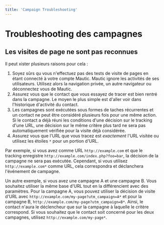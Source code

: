 ```yaml
---
title: 'Campaign Troubleshooting'
---
```


# Troubleshooting des campagnes

## Les visites de page ne sont pas reconnues

Il peut xister plusieurs raisons pour cela :

1. Soyez sûrs qu vous n'effectuez pas des tests de visite de pages en étant connecté à votre compte Mautic. Mautic ignore les activités de ses utilisateurs. Utilisez alors la navigation privée, un autre navigateur ou déconnectez vous de Mautic.
2. Assurez vous que le contact que vous essayez de tracer est bien rentré dans la campagne. Le moyen le plus simple est d'aller voir dans l'historique d'activité du contact.
3. Les campagnes sont exécutées sous formes de taches récurrentes et un contact ne peut être considéré plusieurs fois pour une même action. Si le contact a déjà réuni les conditions d'une décision sur le tracking d'une URL, une décision sur le même critère plus tard ne sera pas automatiquement vérifiée pour la visite déjà considérée.
4. Assurez vous que l'URL que vous tracez est _exactement_ l'URL visitée ou utilisez les étoiles `*` pour un portion d'URL.

Par exemple, si vous avez comme URL `http://example.com` et que le tracking enregistre `http://example.com/index.php?foo=bar`, la décision de la campagne ne sera pas exécutée. Cependant, si vous utilisez `http://example.com*` comme URL, cela correspondra et déclanchera l'événement de campagne.

Un autre exemple, si vous avez une campagne A et une campagne B. Vous souhaitez utiliser la même base d'URL tout en la différencient avec des paramètres. Pour la campagne A, vous pouvez utiliser la décision de visite d'URL avec `http://example.com/my-page?utm_campaign=A*` et pour la campagne B, `http://example.com/my-page?utm_campaign=B*`. Ainsi, le contact n'aura le déclencheur que sur la campagne à laquelle le critère correspond. Si vous souhaitez que le contact soit concerné pour les deux campagnes, utilisez `http://example.com/my-page*`.